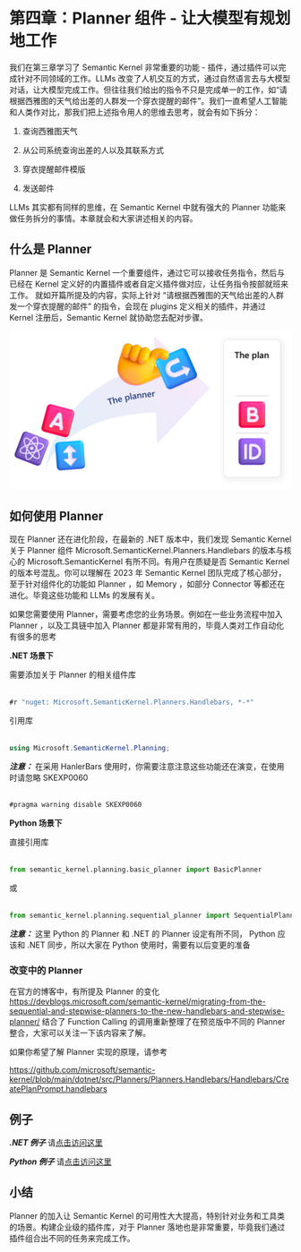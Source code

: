 # **第四章：Planner 组件 - 让大模型有规划地工作**

我们在第三章学习了 Semantic Kernel 非常重要的功能 - 插件，通过插件可以完成针对不同领域的工作。LLMs 改变了人机交互的方式，通过自然语言去与大模型对话，让大模型完成工作。但往往我们给出的指令不只是完成单一的工作，如“请根据西雅图的天气给出差的人群发一个穿衣提醒的邮件”。我们一直希望人工智能和人类作对比，那我们把上述指令用人的思维去思考，就会有如下拆分：

1. 查询西雅图天气

2. 从公司系统查询出差的人以及其联系方式

3. 穿衣提醒邮件模版

4. 发送邮件

LLMs 其实都有同样的思维，在 Semantic Kernel 中就有强大的 Planner 功能来做任务拆分的事情。本章就会和大家讲述相关的内容。

## **什么是 Planner**

Planner 是 Semantic Kernel 一个重要组件，通过它可以接收任务指令，然后与已经在 Kernel 定义好的内置插件或者自定义插件做对应，让任务指令按部就班来工作。 就如开篇所提及的内容，实际上针对 “请根据西雅图的天气给出差的人群发一个穿衣提醒的邮件” 的指令，会现在 plugins 定义相关的插件，并通过 Kernel 注册后，Semantic Kernel 就协助您去配对步骤。

![planner](../../imgs/04/the-planner.png)

## **如何使用 Planner**

现在 Planner 还在进化阶段，在最新的 .NET 版本中，我们发现 Semantic Kernel 关于 Planner 组件 Microsoft.SemanticKernel.Planners.Handlebars 的版本与核心的 Microsoft.SemanticKernel 有所不同。有用户在质疑是否 Semantic Kernel 的版本号混乱。你可以理解在 2023 年 Semantic Kernel 团队完成了核心部分，至于针对组件化的功能如 Planner ，如 Memory ，如部分 Connector 等都还在进化。毕竟这些功能和 LLMs 的发展有关。

如果您需要使用 Planner，需要考虑您的业务场景。例如在一些业务流程中加入 Planner ，以及工具链中加入 Planner 都是非常有用的，毕竟人类对工作自动化有很多的思考

**.NET 场景下** 

需要添加关于 Planner 的相关组件库

```csharp

#r "nuget: Microsoft.SemanticKernel.Planners.Handlebars, *-*"

```

引用库 


```csharp

using Microsoft.SemanticKernel.Planning;

```


***注意：*** 在采用 HanlerBars 使用时，你需要注意注意这些功能还在演变，在使用时请忽略 SKEXP0060


```csharp

#pragma warning disable SKEXP0060

```



**Python 场景下**


直接引用库

```python

from semantic_kernel.planning.basic_planner import BasicPlanner

```

或


```python

from semantic_kernel.planning.sequential_planner import SequentialPlanner


```

***注意：*** 这里 Python 的 Planner 和 .NET 的 Planner 设定有所不同， Python 应该和 .NET 同步，所以大家在 Python 使用时，需要有以后变更的准备


### **改变中的 Planner**

在官方的博客中，有所提及 Planner 的变化 https://devblogs.microsoft.com/semantic-kernel/migrating-from-the-sequential-and-stepwise-planners-to-the-new-handlebars-and-stepwise-planner/ 结合了 Function Calling 的调用重新整理了在预览版中不同的 Planner 整合，大家可以关注一下该内容来了解。

如果你希望了解 Planner 实现的原理，请参考 

https://github.com/microsoft/semantic-kernel/blob/main/dotnet/src/Planners/Planners.Handlebars/Handlebars/CreatePlanPrompt.handlebars


## **例子**

***.NET 例子*** 请[点击访问这里](https://github.com/microsoft/SemanticKernelCookBook/blob/main/notebooks/dotNET/04/PlannerWithSK.ipynb)

***Python 例子*** 请[点击访问这里](https://github.com/microsoft/SemanticKernelCookBook/blob/main/notebooks/python/04/PlannerWithSK.ipynb)


## **小结**

Planner 的加入让 Semantic Kernel 的可用性大大提高，特别针对业务和工具类的场景。构建企业级的插件库，对于 Planner 落地也是非常重要，毕竟我们通过插件组合出不同的任务来完成工作。


